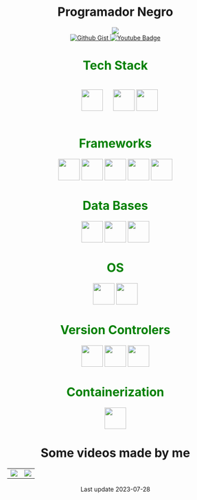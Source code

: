 <h1 align="center" class="typewriter">Programador Negro</h1>
<div id="header" align="center" width="100%">
  <picture>
  <source
    srcset="https://github-readme-stats.vercel.app/api?username=programador-negro&show_icons=true&theme=gotham"
    media="(prefers-color-scheme: dark)"
  />
  <source
    srcset="https://github-readme-stats.vercel.app/api?username=programador-negro&show_icons=true&theme=gotham"
    media="(prefers-color-scheme: dark), (prefers-color-scheme: no-preference)"
  />
  <img src="https://github-readme-stats.vercel.app/api?username=programador-negro&show_icons=true&theme=gotham" />
</picture>
  
  <br>

<div id="badges" align="center">
  <a href="https://gist.github.com/programador-negro">
    <img src="https://img.shields.io/badge/Gists-red?style=for-the-badge&logo=github&logoColor=white" alt="Github Gist"/>
  </a>
  <a href="https://www.youtube.com/channel/UC-Q7vhxC4XNH3WybaCiPiOQ">
    <img src="https://img.shields.io/badge/YouTube-red?style=for-the-badge&logo=youtube&logoColor=white" alt="Youtube Badge"/>
  </a>
</div>

<h1 align="center" class="typewriter" style="color:green;">Tech Stack</h1>
<div align="center">
  <img width="50" marging-w="10" style="margin:20px;" src="https://cdn.jsdelivr.net/gh/devicons/devicon/icons/python/python-original.svg" />  
  <img width="50" src="https://cdn.jsdelivr.net/gh/devicons/devicon/icons/javascript/javascript-original.svg" />  
  <img width="50" src="https://cdn.jsdelivr.net/gh/devicons/devicon/icons/bash/bash-original.svg" />
</div>    

<h1 align="center" class="typewriter" style="color:green;">Frameworks</h1>
<div align="center">
  <img width="50" src="https://cdn.jsdelivr.net/gh/devicons/devicon/icons/django/django-plain.svg" />
  <img width="50" src="https://cdn.jsdelivr.net/gh/devicons/devicon/icons/fastapi/fastapi-original.svg" /> 
  <img width="50" src="https://d33wubrfki0l68.cloudfront.net/20f44190801d93434031e849f6f436c72c86f067/1ae72/assets/svg/airflow-icon.svg" />
  <img width="50" src="https://cdn.jsdelivr.net/gh/devicons/devicon/icons/vuejs/vuejs-original.svg" />
  <img width="50" src="https://cdn.quasar.dev/logo-v2/svg/logo.svg" />
</div>    
          
<h1 align="center" class="typewriter" style="color:green;">Data Bases</h1>
<div align="center">
  <img width="50" src="https://cdn.jsdelivr.net/gh/devicons/devicon/icons/mysql/mysql-original.svg" />
  <img width="50" src="https://cdn.jsdelivr.net/gh/devicons/devicon/icons/microsoftsqlserver/microsoftsqlserver-plain.svg" />        
  <img width="50" src="https://cdn.jsdelivr.net/gh/devicons/devicon/icons/postgresql/postgresql-original.svg" />
</div>    

<h1 align="center" class="typewriter" style="color:green;">OS</h1>
<div align="center">
  <img width="50" src="https://cdn.jsdelivr.net/gh/devicons/devicon/icons/windows8/windows8-original.svg" />          
  <img width="50" src="https://cdn.jsdelivr.net/gh/devicons/devicon/icons/linux/linux-original.svg" />
          
</div>

<h1 align="center" class="typewriter" style="color:green;">Version Controlers</h1>
<div align="center">
  <img width="50" src="https://cdn.jsdelivr.net/gh/devicons/devicon/icons/github/github-original.svg" />
  <img width="50" src="https://cdn.jsdelivr.net/gh/devicons/devicon/icons/git/git-original.svg" />
  <img width="50" src="https://cdn.jsdelivr.net/gh/devicons/devicon/icons/bitbucket/bitbucket-original.svg" />
</div>

<h1 align="center" class="typewriter" style="color:green;">Containerization</h1>
<div align="center">
  <img width="50" src="https://cdn.jsdelivr.net/gh/devicons/devicon/icons/docker/docker-original.svg" />
</div>

<h1 align="center" class="typewriter" style="border: 0px;">Some videos made by me</h1>
<table style="width:100%">
<tr>
<td>
<a href="https://www.youtube.com/watch?v=JhaD7lNWQ48">
<img src="http://i3.ytimg.com/vi/JhaD7lNWQ48/hqdefault.jpg">
</a>
</td>
<td>
<a href="https://www.youtube.com/watch?v=gFNVVMssIT0&t=520s">
<img src="http://i3.ytimg.com/vi/JhaD7lNWQ48/hqdefault.jpg">
</a>
</td>
</table>

<!--
**programador-negro/programador-negro** is a ✨ _special_ ✨ repository because its `README.md` (this file) appears on your GitHub profile.

Here are some ideas to get you started:

- 🔭 I’m currently working on ...
- 🌱 I’m currently learning ...
- 👯 I’m looking to collaborate on ...
- 🤔 I’m looking for help with ...
- 💬 Ask me about ...
- 📫 How to reach me: ...
- 😄 Pronouns: ...
- ⚡ Fun fact: ...

<style>
.typewriter h1 {
  overflow: hidden; /* Ensures the content is not revealed until the animation */
  border-right: .15em solid orange; /* The typwriter cursor */
  white-space: nowrap; /* Keeps the content on a single line */
  margin: 0 auto; /* Gives that scrolling effect as the typing happens */
  letter-spacing: .15em; /* Adjust as needed */
  animation: 
    typing 3.5s steps(40, end),
    blink-caret .75s step-end infinite;
}

/* The typing effect */
@keyframes typing {
  from { width: 0 }
  to { width: 100% }
}

/* The typewriter cursor effect */
@keyframes blink-caret {
  from, to { border-color: transparent }
  50% { border-color: orange; }
}
</style>

-->
Last update 2023-07-28
